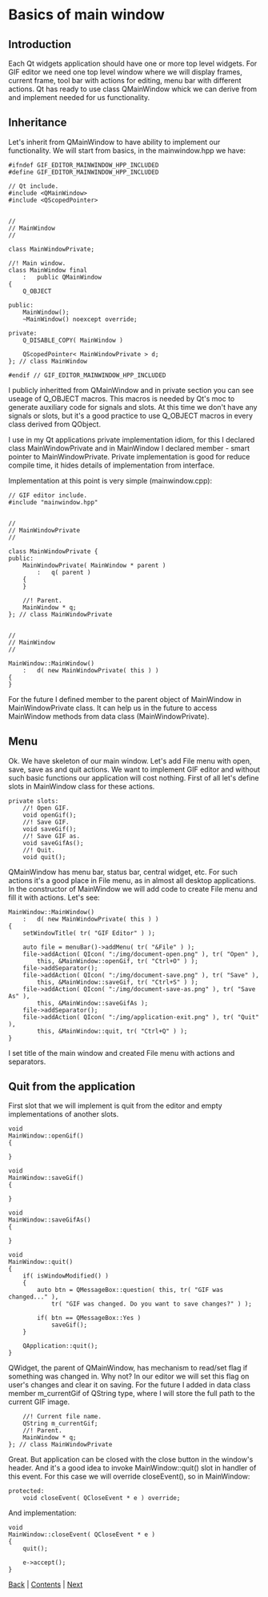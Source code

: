 # Basics of main window

## Introduction

Each Qt widgets application should have one or more top level widgets. For GIF editor we need one top level window
where we will display frames, current frame, tool bar with actions for editing, menu bar with different actions.
Qt has ready to use class QMainWindow whick we can derive from and implement needed for us functionality.

## Inheritance

Let's inherit from QMainWindow to have ability to implement our functionality. We will start from basics, in the mainwindow.hpp we have:

```
#ifndef GIF_EDITOR_MAINWINDOW_HPP_INCLUDED
#define GIF_EDITOR_MAINWINDOW_HPP_INCLUDED

// Qt include.
#include <QMainWindow>
#include <QScopedPointer>


//
// MainWindow
//

class MainWindowPrivate;

//! Main window.
class MainWindow final
	:	public QMainWindow
{
	Q_OBJECT

public:
	MainWindow();
	~MainWindow() noexcept override;

private:
	Q_DISABLE_COPY( MainWindow )

	QScopedPointer< MainWindowPrivate > d;
}; // class MainWindow

#endif // GIF_EDITOR_MAINWINDOW_HPP_INCLUDED
```

I publicly inheritted from QMainWindow and in private section you can see useage of Q_OBJECT macros.
This macros is needed by Qt's moc to generate auxiliary code for signals and slots. At this time we
don't have any signals or slots, but it's a good practice to use Q_OBJECT macros in every class derived from
QObject.

I use in my Qt applications private implementation idiom, for this I declared class MainWindowPrivate and in
MainWindow I declared member - smart pointer to MainWindowPrivate. Private implementation is good for reduce
compile time, it hides details of implementation from interface.

Implementation at this point is very simple (mainwindow.cpp):

```
// GIF editor include.
#include "mainwindow.hpp"


//
// MainWindowPrivate
//

class MainWindowPrivate {
public:
	MainWindowPrivate( MainWindow * parent )
		:	q( parent )
	{
	}

	//! Parent.
	MainWindow * q;
}; // class MainWindowPrivate


//
// MainWindow
//

MainWindow::MainWindow()
	:	d( new MainWindowPrivate( this ) )
{
}
```

For the future I defined member to the parent object of MainWindow in MainWindowPrivate class. It can help us
in the future to access MainWindow methods from data class (MainWindowPrivate).

## Menu

Ok. We have skeleton of our main window. Let's add File menu with open, save, save as and quit actions. We
want to implement GIF editor and without such basic functions our application will cost nothing. First of all
let's define slots in MainWindow class for these actions.

```
private slots:
	//! Open GIF.
	void openGif();
	//! Save GIF.
	void saveGif();
	//! Save GIF as.
	void saveGifAs();
	//! Quit.
	void quit();
```

QMainWindow has menu bar, status bar, central widget, etc. For such actions it's a good place in File menu,
as in almost all desktop applications. In the constructor of MainWindow we will add code to create File
menu and fill it with actions. Let's see:

```
MainWindow::MainWindow()
	:	d( new MainWindowPrivate( this ) )
{
	setWindowTitle( tr( "GIF Editor" ) );

	auto file = menuBar()->addMenu( tr( "&File" ) );
	file->addAction( QIcon( ":/img/document-open.png" ), tr( "Open" ),
		this, &MainWindow::openGif, tr( "Ctrl+O" ) );
	file->addSeparator();
	file->addAction( QIcon( ":/img/document-save.png" ), tr( "Save" ),
		this, &MainWindow::saveGif, tr( "Ctrl+S" ) );
	file->addAction( QIcon( ":/img/document-save-as.png" ), tr( "Save As" ),
		this, &MainWindow::saveGifAs );
	file->addSeparator();
	file->addAction( QIcon( ":/img/application-exit.png" ), tr( "Quit" ),
		this, &MainWindow::quit, tr( "Ctrl+Q" ) );
}
```

I set title of the main window and created File menu with actions and separators.

## Quit from the application

First slot that we will implement is quit from the editor and empty implementations of another slots.

```
void
MainWindow::openGif()
{

}

void
MainWindow::saveGif()
{

}

void
MainWindow::saveGifAs()
{

}

void
MainWindow::quit()
{
	if( isWindowModified() )
	{
		auto btn = QMessageBox::question( this, tr( "GIF was changed..." ),
			tr( "GIF was changed. Do you want to save changes?" ) );

		if( btn == QMessageBox::Yes )
			saveGif();
	}

	QApplication::quit();
}
```

QWidget, the parent of QMainWindow, has mechanism to read/set flag if something was changed in. Why not?
In our editor we will set this flag on user's changes and clear it on saving. For the future I added in data
class member m_currentGif of QString type, where I will store the full path to the current GIF image.

```
	//! Current file name.
	QString m_currentGif;
	//! Parent.
	MainWindow * q;
}; // class MainWindowPrivate
```

Great. But application can be closed with the close button in the window's header. And it's a good idea to invoke
MainWindow::quit() slot in handler of this event. For this case we will override closeEvent(), so in MainWindow:

```
protected:
	void closeEvent( QCloseEvent * e ) override;
```

And implementation:

```
void
MainWindow::closeEvent( QCloseEvent * e )
{
	quit();

	e->accept();
}
```

[Back](intro.md) | [Contents](../README.md) | [Next](launching.md)